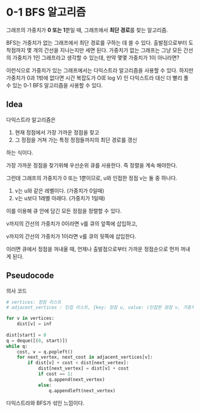# 0-1 BFS 알고리즘

그래프의 가중치가 **0 또는 1**뿐일 때, 그래프에서 **최단 경로**를 찾는 알고리즘.



BFS는 가중치가 없는 그래프에서 최단 경로를 구하는 데 쓸 수 있다.  출발점으로부터 도착점까지 몇 개의 간선을 지나는지만 세면 된다. 가중치가 없는 그래프는 그냥 모든 간선의 가중치가 1인 그래프라고 생각할 수 있는데, 만약 몇몇 가중치가 1이 아니라면?

이런식으로 가중치가 있는 그래프에서는 다익스트라 알고리즘을 사용할 수 있다. 하지만 가중치가 0과 1밖에 없다면 시간 복잡도가 O(E log V) 인 다익스트라 대신 더 빨리 풀 수 있는 0-1 BFS 알고리즘을 사용할 수 있다.



## Idea

다익스트라 알고리즘은 

1. 현재 정점에서 가장 가까운 정점을 찾고
2. 그 정점을 거쳐 가는 특정 정점들까지의 최단 경로를 갱신

하는 식이다.

가장 가까운 정점을 찾기위해 우선순위 큐를 사용한다. 즉 정렬을 계속 해야한다.



그런데 그래프의 가중치가 0 또는 1뿐이므로, u와 인접한 정점 v는 둘 중 하나다.

1. v는 u와 같은 레벨이다. (가중치가 0일때)
2. v는 u보다 1레벨 아래다. (가중치가 1일때)



이를 이용해 큐 안에 담긴 모든 정점을 정렬할 수 있다.

v까지의 간선의 가중치가 0이라면 v를 큐의 앞쪽에 삽입하고,

v까지의 간선의 가중치가 1이라면 v를 큐의 뒷쪽에 삽입한다.



이러면 큐에서 정점을 꺼내올 때, 언제나 출발점으로부터 가까운 정점순으로 먼저 꺼내게 된다.


## Pseudocode
의사 코드

```python
# vertices: 정점 리스트
# adjacent_vertices : 인접 리스트, {key: 정점 u, value: (인접한 정점 v, 가중치)}

for v in vertices:
    dist[v] = inf
    
dist[start] = 0
q = deque([(0, start)])
while q:
    cost, v = q.popleft()
    for next_vertex, next_cost in adjacent_vertices[v]:
        if dist[v] + cost < dist[next_vertex]:
            dist[next_vertex] = dist[v] + cost
            if cost == 1:
                q.append(next_vertex)
            else:
                q.appendleft(next_vertex)
```


다익스트라와 BFS가 섞인 느낌이다.
